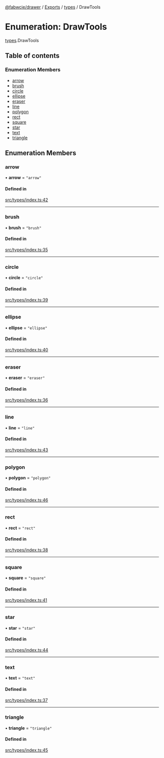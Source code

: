 [@fabwcie/drawer](../README.md) / [Exports](../modules.md) / [types](../modules/types.md) / DrawTools

# Enumeration: DrawTools

[types](../modules/types.md).DrawTools

## Table of contents

### Enumeration Members

- [arrow](types.DrawTools.md#arrow)
- [brush](types.DrawTools.md#brush)
- [circle](types.DrawTools.md#circle)
- [ellipse](types.DrawTools.md#ellipse)
- [eraser](types.DrawTools.md#eraser)
- [line](types.DrawTools.md#line)
- [polygon](types.DrawTools.md#polygon)
- [rect](types.DrawTools.md#rect)
- [square](types.DrawTools.md#square)
- [star](types.DrawTools.md#star)
- [text](types.DrawTools.md#text)
- [triangle](types.DrawTools.md#triangle)

## Enumeration Members

### arrow

• **arrow** = ``"arrow"``

#### Defined in

[src/types/index.ts:42](https://github.com/fabwcie/drawer/blob/master/src/types/index.ts#L42)

___

### brush

• **brush** = ``"brush"``

#### Defined in

[src/types/index.ts:35](https://github.com/fabwcie/drawer/blob/master/src/types/index.ts#L35)

___

### circle

• **circle** = ``"circle"``

#### Defined in

[src/types/index.ts:39](https://github.com/fabwcie/drawer/blob/master/src/types/index.ts#L39)

___

### ellipse

• **ellipse** = ``"ellipse"``

#### Defined in

[src/types/index.ts:40](https://github.com/fabwcie/drawer/blob/master/src/types/index.ts#L40)

___

### eraser

• **eraser** = ``"eraser"``

#### Defined in

[src/types/index.ts:36](https://github.com/fabwcie/drawer/blob/master/src/types/index.ts#L36)

___

### line

• **line** = ``"line"``

#### Defined in

[src/types/index.ts:43](https://github.com/fabwcie/drawer/blob/master/src/types/index.ts#L43)

___

### polygon

• **polygon** = ``"polygon"``

#### Defined in

[src/types/index.ts:46](https://github.com/fabwcie/drawer/blob/master/src/types/index.ts#L46)

___

### rect

• **rect** = ``"rect"``

#### Defined in

[src/types/index.ts:38](https://github.com/fabwcie/drawer/blob/master/src/types/index.ts#L38)

___

### square

• **square** = ``"square"``

#### Defined in

[src/types/index.ts:41](https://github.com/fabwcie/drawer/blob/master/src/types/index.ts#L41)

___

### star

• **star** = ``"star"``

#### Defined in

[src/types/index.ts:44](https://github.com/fabwcie/drawer/blob/master/src/types/index.ts#L44)

___

### text

• **text** = ``"text"``

#### Defined in

[src/types/index.ts:37](https://github.com/fabwcie/drawer/blob/master/src/types/index.ts#L37)

___

### triangle

• **triangle** = ``"triangle"``

#### Defined in

[src/types/index.ts:45](https://github.com/fabwcie/drawer/blob/master/src/types/index.ts#L45)

